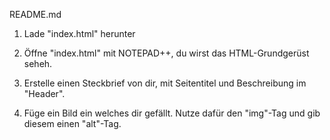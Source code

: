README.md

1. Lade "index.html" herunter

2. Öffne "index.html" mit NOTEPAD++, du wirst das HTML-Grundgerüst seheh.

3. Erstelle einen Steckbrief von dir, mit Seitentitel und Beschreibung im "Header".

4. Füge ein Bild ein welches dir gefällt. Nutze dafür den "img"-Tag und gib diesem einen "alt"-Tag.
